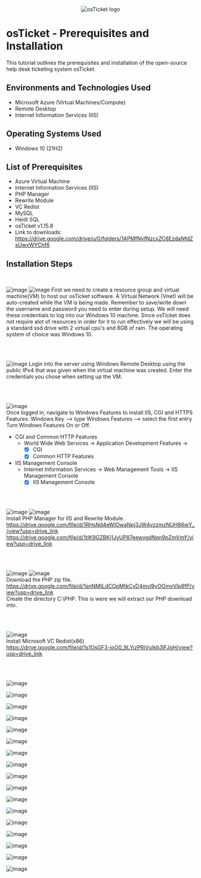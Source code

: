 <p align="center">
<img src="https://i.imgur.com/Clzj7Xs.png" alt="osTicket logo"/>
</p>

<h1>osTicket - Prerequisites and Installation</h1>
This tutorial outlines the prerequisites and installation of the open-source help desk ticketing system osTicket.<br />

<h2>Environments and Technologies Used</h2>

- Microsoft Azure (Virtual Machines/Compute)
- Remote Desktop
- Internet Information Services (IIS)

<h2>Operating Systems Used </h2>

- Windows 10</b> (21H2)

<h2>List of Prerequisites</h2>

- Azure Virtual Machine
- Internet Information Services (IIS)
- PHP Manager
- Rewrite Module
- VC Redist
- MySQL
- Heidi SQL
- osTicket v1.15.8
- Link to downloads: https://drive.google.com/drive/u/0/folders/1APMfNyfNzcxZC6EzdaNfdZsUwxWYChf6

<h2>Installation Steps</h2>

<br>

![image](https://github.com/LawrenceDavy/osticket-prereqs/assets/24421979/432fc1e6-a32b-4a43-9e00-7e0a29631067)
![image](https://github.com/LawrenceDavy/osticket-prereqs/assets/24421979/73947bf3-7a62-46ed-82c8-dd646c82d462)
First we need to create a resource group and virtual machine(VM) to host our osTicket software. A Virtual Network (Vnet) will be auto-created while the VM is being made. Remember to save/write down the username and password you need to enter during setup. We will need these credentials to log into our Windows 10 machine. Since osTicket does not require alot of resources in order for it to run effectively we will be using a standard ssd drive with 2 virtual cpu's and 8GB of ram. The operating system of choice was Windows 10.

<br>
<br>

![image](https://github.com/LawrenceDavy/osticket-prereqs/assets/24421979/84c19029-d978-426f-ac33-c61fdb401fa0)
Login into the server using Windows Remote Desktop using the public IPv4 that was given when the virtual machine was created. Enter the credentials you chose when setting up the VM.

<br>
<br>

![image](https://github.com/LawrenceDavy/osticket-prereqs/assets/24421979/6bac743e-9699-4135-8a45-1c2cd92bc5ba)
<br>
Once logged in, navigate to Windows Features to install IIS, CGI and HTTPS Features:
Windows Key --> type Windows Features --> select the first entry Turn Windows Features On or Off.
- CGI and Common HTTP Features
  - World Wide Web Services -> Application Development Features ->
    - [X] CGI
    - [X] Common HTTP Features
- IIS Management Console
  - Internet Information Services -> Web Management Tools -> IIS Management Console
	  - [X] IIS Management Console

<br>
<br>

![image](https://github.com/LawrenceDavy/osticket-prereqs/assets/24421979/fc33b8d1-c30c-4bde-851a-55ab886976e9)
![image](https://github.com/LawrenceDavy/osticket-prereqs/assets/24421979/4a54be5c-4d86-474a-8041-ffffdaf4f97c)
<br>
Install PHP Manager for IIS and Rewrite Module.
<br>
https://drive.google.com/file/d/1RHsNd4eWIOwaNpj3JW4vzzmzNUH86wY_/view?usp=drive_link
https://drive.google.com/file/d/1tIK9GZBKj1JyUP87eewxgdNqn9pZmVmY/view?usp=drive_link

<br>
<br>

![image](https://github.com/LawrenceDavy/osticket-prereqs/assets/24421979/a3c468e4-f691-4a93-8d08-ec3997bfd04d)
![image](https://github.com/LawrenceDavy/osticket-prereqs/assets/24421979/50d3fe60-948d-42fc-bfe2-1d799de739b8)
<br>
Download the PHP zip file.
<br>
https://drive.google.com/file/d/1snNMtLdCOpMtkCyD4mvl9yOOmvVIp9fP/view?usp=drive_link
<br>
Create the directory C:\PHP. This is were we will extract our PHP download into.

<br>
<br>

![image](https://github.com/LawrenceDavy/osticket-prereqs/assets/24421979/4a320f84-8ae8-49c2-abe9-2c4dd3300e6c)
<br>
Install Microsoft VC Redist(x86)
<br>
https://drive.google.com/file/d/1s1OsGF3-ioO0_9LYizPRiVuIkb3lFJgH/view?usp=drive_link

<br>
<br>

![image](https://github.com/LawrenceDavy/osticket-prereqs/assets/24421979/6a18a747-36c6-41a1-9bdd-7e546865b5ad)

![image](https://github.com/LawrenceDavy/osticket-prereqs/assets/24421979/c8e94a5b-6d18-4a18-8da1-adb87bf467b7)

![image](https://github.com/LawrenceDavy/osticket-prereqs/assets/24421979/44887438-ed85-4572-8fbf-dd6bfb852fcc)

![image](https://github.com/LawrenceDavy/osticket-prereqs/assets/24421979/7c18fba0-ad72-431e-8fd1-8edefa649bb9)

![image](https://github.com/LawrenceDavy/osticket-prereqs/assets/24421979/feec24bb-45b7-4cd5-9b5d-cc1fd007c935)

![image](https://github.com/LawrenceDavy/osticket-prereqs/assets/24421979/bd38aef3-b0ba-4169-8542-f6838ca56499)

![image](https://github.com/LawrenceDavy/osticket-prereqs/assets/24421979/5565df9c-65c6-46cc-aea9-1b4a3ea05009)

![image](https://github.com/LawrenceDavy/osticket-prereqs/assets/24421979/6110a91e-c596-4a4c-bdce-fe5390bc17dc)

![image](https://github.com/LawrenceDavy/osticket-prereqs/assets/24421979/8a9016c5-8c80-4faa-af51-20087a658f7b)

![image](https://github.com/LawrenceDavy/osticket-prereqs/assets/24421979/13829d01-b41b-4c0d-b650-4646bac26344)

![image](https://github.com/LawrenceDavy/osticket-prereqs/assets/24421979/21ac844b-7ea8-4c94-a2d7-202a68068a3f)

![image](https://github.com/LawrenceDavy/osticket-prereqs/assets/24421979/9f359ab9-6a01-4dd1-9709-6d490d45f8eb)

![image](https://github.com/LawrenceDavy/osticket-prereqs/assets/24421979/84735928-e4ee-4445-aaaf-58bb21cabc1c)

![image](https://github.com/LawrenceDavy/osticket-prereqs/assets/24421979/d49bfbf4-239c-4191-b4a9-2f1b6031ac47)

![image](https://github.com/LawrenceDavy/osticket-prereqs/assets/24421979/a1763e07-8296-4cb8-9221-b2791f79229c)

![image](https://github.com/LawrenceDavy/osticket-prereqs/assets/24421979/cef1a172-a88e-406e-a4ff-57f648d814d7)

![image](https://github.com/LawrenceDavy/osticket-prereqs/assets/24421979/4cc67f2b-c01c-440f-8f64-4bf15a20c5ab)
